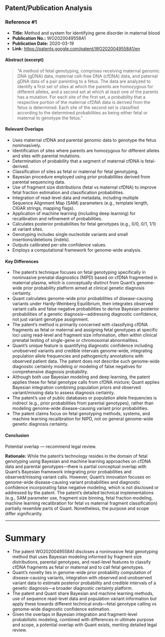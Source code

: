 ## Patent/Publication Analysis

### Reference #1

- **Title:** Method and system for identifying gene disorder in maternal blood  
- **Publication No.:** WO2020049558A1  
- **Publication Date:** 2020-03-19  
- **Link:** https://patents.google.com/patent/WO2020049558A1/en

#### Abstract (excerpt)

> "A method of fetal genotyping, comprises receiving maternal genomic DNA (gDNA) data, maternal cell-free DNA (cfDNA) data, and paternal gDNA data of a pair parenting to a fetus. The data are analyzed to identify a first set of sites at which the parents are homozygous for different alleles, and a second set at which at least one of the parents has a mutation. For each site of the first set, a probability that a respective portion of the maternal cfDNA data is derived from the fetus is determined. Each site of the second set is classified according to the determined probabilities as being either fetal or maternal to genotype the fetus."

#### Relevant Overlaps

- Uses maternal cfDNA and parental genomic data to genotype the fetus noninvasively.
- Identification of sites where parents are homozygous for different alleles and sites with parental mutations.
- Determination of probability that a segment of maternal cfDNA is fetal-derived.
- Classification of sites as fetal or maternal for fetal genotyping.
- Bayesian procedure employed using prior probabilities derived from parental sequencing data.
- Use of fragment size distributions (fetal vs maternal cfDNA) to improve fetal fraction estimation and classification probabilities.
- Integration of read-level data and metadata, including multiple Sequence Alignment Map (SAM) parameters (e.g., template length, CIGAR strings, mapping flags).
- Application of machine learning (including deep learning) for recalibration and refinement of probabilities.
- Calculates posterior probabilities for fetal genotypes (e.g., 0/0, 0/1, 1/1) at variant sites.
- Genotyping includes single nucleotide variants and small insertions/deletions (indels).
- Outputs calibrated per-site confidence values.
- Employs a computational framework for genome-wide analysis.

#### Key Differences

- The patent’s technique focuses on fetal genotyping specifically in noninvasive prenatal diagnostics (NIPD) based on cfDNA fragmented in maternal plasma, which is conceptually distinct from Quant’s genome-wide prior probability platform aimed at clinical genetic diagnosis certainty.
- Quant calculates genome-wide prior probabilities of disease-causing variants under Hardy-Weinberg Equilibrium, then integrates observed variant calls and false negative probabilities to derive Bayesian posterior probabilities of a genetic diagnosis—addressing diagnostic confidence, not just variant genotype assignment.
- The patent’s method is primarily concerned with classifying cfDNA fragments as fetal or maternal and assigning fetal genotypes at specific loci using read-level and fragment size information, often within clinical prenatal testing of single-gene or chromosomal abnormalities.
- Quant’s unique feature is quantifying diagnostic confidence including unobserved variants and credible intervals genome-wide, integrating population allele frequencies and pathogenicity annotations with observed patient data. The patent does not describe such genome-wide diagnostic certainty modeling or modeling of false negatives for comprehensive diagnosis probability.
- Although both use Bayesian modeling and deep learning, the patent applies these for fetal genotype calls from cfDNA mixture; Quant applies Bayesian integration combining population priors and observed variant/missing data to assess diagnosis certainty.
- The patent’s use of public databases or population allele frequencies is indirect (e.g., prior probabilities from parental genotypes), rather than modeling genome-wide disease-causing variant prior probabilities.
- The patent claims focus on fetal genotyping methods, systems, and machine learning recalibration for NIPD, not on general genome-wide genetic diagnosis certainty.

#### Conclusion

Potential overlap — recommend legal review.

**Rationale:** While the patent’s technology resides in the domain of fetal genotyping using Bayesian and machine learning approaches on cfDNA data and parental genotypes—there is partial conceptual overlap with Quant’s Bayesian framework integrating prior probabilities and observed/missing variant calls. However, Quant’s innovation focuses on genome-wide disease-causing variant probabilities and diagnostic confidence incorporating false negative modeling, which is not disclosed or addressed by the patent. The patent’s detailed technical implementations (e.g., SAM parameter use, fragment size binning, fetal fraction modeling, machine learning recalibration for fetal vs maternal fragment classification) partially resemble parts of Quant. Nonetheless, the purpose and scope differ significantly.

---

# Summary

- The patent WO2020049558A1 discloses a noninvasive fetal genotyping method that uses Bayesian modeling informed by fragment size distributions, parental genotypes, and read-level features to classify cfDNA fragments as fetal or maternal and to call fetal genotypes.  
- Quant’s novelty lies in genome-wide prior probability computation of disease-causing variants, integration with observed and unobserved variant data to estimate posterior probability and credible intervals of a genetic diagnosis—a broader diagnostic certainty platform.  
- The patent and Quant share Bayesian and machine learning methods, use of sequence read-level data and population variant information but apply these towards different technical ends—fetal genotype calling vs genome-wide diagnostic confidence estimation.  
- Given the overlaps in Bayesian integration and fragment-level probabilistic modeling, combined with differences in ultimate purpose and scope, a potential overlap with Quant exists, meriting detailed legal review.
